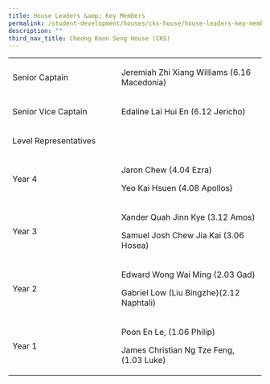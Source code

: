 ```yaml
---
title: House Leaders &amp; Key Members
permalink: /student-development/houses/cks-house/house-leaders-key-members/
description: ""
third_nav_title: Cheong Koon Seng House (CKS)
---
```

<table width="601">
<tbody>
<tr>
<td width="240">
<p>Senior Captain</p>
</td>
<td width="361">
<p>Jeremiah Zhi Xiang Williams (6.16 Macedonia)</p>
</td>
</tr>
<tr>
<td width="240">
<p>Senior Vice Captain</p>
</td>
<td width="361">
<p>Edaline Lai Hui En (6.12 Jericho)</p>
</td>
</tr>
<tr>
<td width="240">
<p>Level Representatives</p>
</td>
<td width="361">
</td>
</tr>
<tr>
<td width="240">
<p>Year 4</p>
</td>
<td width="361">
<p>Jaron Chew (4.04 Ezra)</p>
<p>Yeo Kai Hsuen (4.08 Apollos)</p>
</td>
</tr>
<tr>
<td width="240">
<p>Year 3</p>
</td>
<td width="361">
<p>Xander Quah Jinn Kye (3.12 Amos)</p>
<p>Samuel Josh Chew Jia Kai (3.06 Hosea)</p>
</td>
</tr>
<tr>
<td width="240">
<p>Year 2</p>
</td>
<td width="361">
<p>Edward Wong Wai Ming (2.03 Gad)</p>
<p>Gabriel Low (Liu Bingzhe)(2.12 Naphtali)</p>
</td>
</tr>
<tr>
<td width="240">
<p>Year 1</p>
</td>
<td width="361">
<p>Poon En Le, (1.06 Philip)</p>
<p>James Christian Ng Tze Feng, (1.03 Luke)</p>
</td>
</tr>
</tbody>
</table>